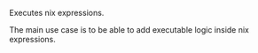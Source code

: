 
Executes nix expressions.

The main use case is to be able to add executable logic inside nix expressions.

